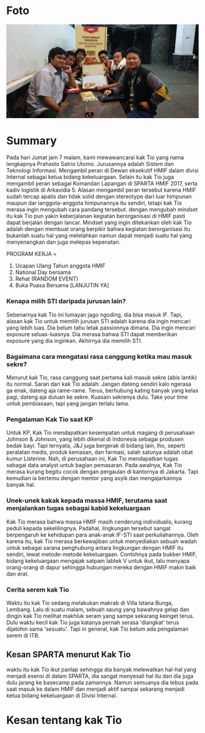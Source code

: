 # Foto
![foto](./16518240-16518327-16518380-16518400-16518404.jpg)
# Summary
Pada hari Jumat jam 7 malam, kami mewawancarai kak Tio yang nama lengkapnya Prahasto Satrio Utomo. Jurusannya adalah Sistem dan Teknologi Informasi. Mengambil peran di Dewan eksekutif HMIF dalam divisi Internal sebagai ketua bidang kekeluargaan. Selain itu kak Tio juga mengambil peran sebagai Komandan Lapangan di SPARTA HMIF 2017, serta kadiv logistik di Arkavidia 5.
Alasan mengambil peran tersebut karena HMIF sudah tercap apatis dan tidak solid dengan stereotype dari luar himpunan maupun dar ianggota-anggota himpunannya itu sendiri, tetapi kak Tio merasa ingin mengubah cara pandang tersebut. dengan mengubah mindset itu kak Tio pun yakin keberjalanan kegiatan berorganisasi di HMIF pasti dapat berjalan dengan lancar. Mindset yang ingin ditekankan oleh kak Tio adalah dengan membuat orang berpikir bahwa kegiatan berorganisasi itu bukanlah suatu hal yang melelahkan namun dapat menjadi suatu hal yang menyenangkan dan juga melepas kepenatan.

PROGRAM KERJA =
1. Ucapan Ulang Tahun anggota HMIF
2. National Day bersama
3. Rehat (RANDOM EVENT)
4. Buka Puasa Bersama
[LANJUTIN YA]

### Kenapa milih STI daripada jurusan lain?
Sebenarnya kak Tio ini lumayan jago ngoding, dia bisa masuk IF. Tapi, alasan kak Tio untuk memilih jurusan STI adalah karena dia ingin mencari yang lebih luas. Dia belum tahu letak passionnya dimana. Dia ingin mencari exposure seluas-luasnya. Dia merasa bahwa STI dapat memberikan exposure yang dia inginkan. Akhirnya dia memilih STI.

### Bagaimana cara mengatasi rasa canggung ketika mau masuk sekre?
Menurut kak Tio, rasa canggung saat pertama kali masuk sekre (abis lantik) itu normal. Saran dari kak Tio adalah: Jangan dateng sendiri kalo ngerasa ga enak, dateng aja rame-rame. Terus, berhubung kating banyak yang kelas pagi, dateng aja duluan ke sekre. Kuasain sekrenya dulu. Take your time untuk pembiasaan, tapi yang jangan terlalu lama.

### Pengalaman Kak Tio saat KP
Untuk KP, Kak Tio mendapatkan kesempatan untuk magang di perusahaan Johnson & Johnson, yang lebih dikenal di Indonesia sebagai produsen bedak bayi. Tapi ternyata, J&J juga bergerak di bidang lain, lho, seperti peralatan medis, produk kemasan, dan farmasi, salah satunya adalah obat kumur Listerine. Nah, di perusahaan ini, Kak Tio mendapatkan tugas sebagai data analyst untuk bagian pemasaran. Pada awalnya, Kak Tio merasa kurang begitu cocok dengan pergaulan di kantornya di Jakarta. Tapi kemudian ia bertemu dengan mentor yang asyik dan mengajarkannya banyak hal.

### Unek-unek kakak kepada massa HMIF, terutama saat menjalankan tugas sebagai kabid kekeluargaan
Kak Tio merasa bahwa massa HMIF masih cenderung individualis, kurang peduli kepada sekelilingnya. Padahal, lingkungan tersebut sangat berpengaruh ke kehidupan para anak-anak IF-STI saat perkuliahannya. Oleh karena itu, kak Tio merasa berkewajiban untuk menyediakan sebuah wadah untuk sebagai sarana penghubung antara lingkungan dengan HMIF itu sendiri, lewat metode-metode kekeluargaan. Contohnya pada bukber HMIF, bidang kekeluargaan mengajak satpam labtek V untuk ikut, lalu menyapa orang-orang di dapur sehingga hubungan mereka dengan HMIF makin baik dan erat.

### Cerita serem kak Tio
Waktu itu kak Tio sedang melakukan makrab di Villa Istana Bunga, Lembang. Lalu di suatu malam, sebuah saung yang bawahnya gelap dan dingin kak Tio melihat makhluk seram yang sampe sekarang keinget terus. Dulu waktu kecil kak Tio juga katanya pernah serasa 'diangkat' terus dijatohin sama 'sesuatu'. Tapi in general, kak Tio belum ada pengalaman serem di ITB. 

## Kesan SPARTA menurut Kak Tio
waktu itu kak Tio ikut panlap sehingga dia banyak melewatkan hal-hal yang menjadi esensi di dalam SPARTA, dia sangat menyesali hal itu dan dia juga dulu jarang ke basecamp pada zamannya. Namun semuanya dia tebus pada saat masuk ke dalam HMIF dan menjadi aktif sampai sekarang menjadi ketua bidang kekeluargaan di Divisi Internal.

# Kesan tentang kak Tio
